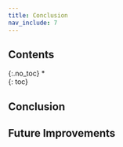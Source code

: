 ```yaml
---
title: Conclusion
nav_include: 7
---
```


## Contents
{:.no_toc}
*  
{: toc}

## Conclusion



## Future Improvements



